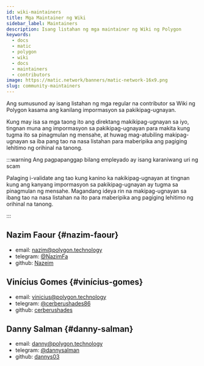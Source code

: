 ```yaml
---
id: wiki-maintainers
title: Mga Maintainer ng Wiki
sidebar_label: Maintainers
description: Isang listahan ng mga maintainer ng Wiki ng Polygon
keywords:
  - docs
  - matic
  - polygon
  - wiki
  - docs
  - maintainers
  - contributors
image: https://matic.network/banners/matic-network-16x9.png
slug: community-maintainers
---
```


Ang sumusunod ay isang listahan ng mga regular na contributor sa Wiki ng Polygon kasama ang
kanilang impormasyon sa pakikipag-ugnayan.

Kung may isa sa mga taong ito ang direktang makikipag-ugnayan sa iyo, tingnan muna ang impormasyon sa
pakikipag-ugnayan para makita kung tugma ito sa pinagmulan ng mensahe, at huwag mag-atubiling
makipag-ugnayan sa iba pang tao na nasa listahan para maberipika ang pagiging lehitimo ng orihinal na
tanong.

:::warning Ang pagpapanggap bilang empleyado ay isang karaniwang uri ng scam

Palaging i-validate ang tao kung kanino ka nakikipag-ugnayan at tingnan kung
ang kanyang impormasyon sa pakikipag-ugnayan ay tugma sa pinagmulan ng mensahe.
Magandang ideya rin na makipag-ugnayan sa ibang tao
na nasa listahan na ito para maberipika ang pagiging lehitimo ng orihinal na tanong.

:::

## Nazim Faour {#nazim-faour}

- email: [nazim@polygon.technology](mailto:nazim@polygon.technology)
- telegram: [@NazimFa](https://t.me/NazimFa)
- github: [Nazeim](https://github.com/Nazeim)

## Vinícius Gomes {#vinícius-gomes}

- email: [vinicius@polygon.technology](mailto:vinicius@polygon.technology)
- telegram: [@cerberushades86](https://t.me/cerberushades86)
- github: [cerberushades](https://github.com/cerberushades)

## Danny Salman {#danny-salman}

- email: [danny@polygon.technology](mailto:danny@polygon.technology)
- telegram: [@dannysalman](https://t.me/dannysalman)
- github: [dannys03](https://github.com/DannyS03)
